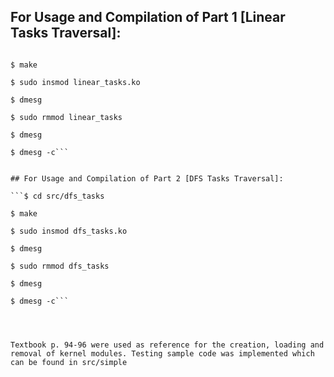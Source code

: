 ## For Usage and Compilation of Part 1 [Linear Tasks Traversal]:

```$ cd src/linear_tasks

$ make

$ sudo insmod linear_tasks.ko

$ dmesg

$ sudo rmmod linear_tasks

$ dmesg

$ dmesg -c```


## For Usage and Compilation of Part 2 [DFS Tasks Traversal]:

```$ cd src/dfs_tasks

$ make

$ sudo insmod dfs_tasks.ko

$ dmesg

$ sudo rmmod dfs_tasks

$ dmesg

$ dmesg -c```




Textbook p. 94-96 were used as reference for the creation, loading and removal of kernel modules. Testing sample code was implemented which can be found in src/simple

